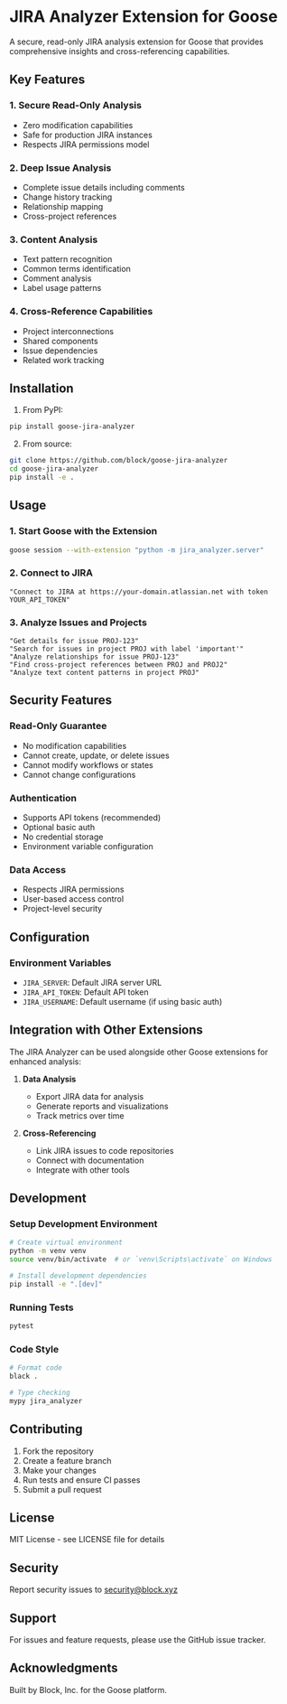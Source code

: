 # JIRA Analyzer Extension for Goose

A secure, read-only JIRA analysis extension for Goose that provides comprehensive insights and cross-referencing capabilities.

## Key Features

### 1. Secure Read-Only Analysis
- Zero modification capabilities
- Safe for production JIRA instances
- Respects JIRA permissions model

### 2. Deep Issue Analysis
- Complete issue details including comments
- Change history tracking
- Relationship mapping
- Cross-project references

### 3. Content Analysis
- Text pattern recognition
- Common terms identification
- Comment analysis
- Label usage patterns

### 4. Cross-Reference Capabilities
- Project interconnections
- Shared components
- Issue dependencies
- Related work tracking

## Installation

1. From PyPI:
```bash
pip install goose-jira-analyzer
```

2. From source:
```bash
git clone https://github.com/block/goose-jira-analyzer
cd goose-jira-analyzer
pip install -e .
```

## Usage

### 1. Start Goose with the Extension

```bash
goose session --with-extension "python -m jira_analyzer.server"
```

### 2. Connect to JIRA

```text
"Connect to JIRA at https://your-domain.atlassian.net with token YOUR_API_TOKEN"
```

### 3. Analyze Issues and Projects

```text
"Get details for issue PROJ-123"
"Search for issues in project PROJ with label 'important'"
"Analyze relationships for issue PROJ-123"
"Find cross-project references between PROJ and PROJ2"
"Analyze text content patterns in project PROJ"
```

## Security Features

### Read-Only Guarantee
- No modification capabilities
- Cannot create, update, or delete issues
- Cannot modify workflows or states
- Cannot change configurations

### Authentication
- Supports API tokens (recommended)
- Optional basic auth
- No credential storage
- Environment variable configuration

### Data Access
- Respects JIRA permissions
- User-based access control
- Project-level security

## Configuration

### Environment Variables
- `JIRA_SERVER`: Default JIRA server URL
- `JIRA_API_TOKEN`: Default API token
- `JIRA_USERNAME`: Default username (if using basic auth)

## Integration with Other Extensions

The JIRA Analyzer can be used alongside other Goose extensions for enhanced analysis:

1. **Data Analysis**
   - Export JIRA data for analysis
   - Generate reports and visualizations
   - Track metrics over time

2. **Cross-Referencing**
   - Link JIRA issues to code repositories
   - Connect with documentation
   - Integrate with other tools

## Development

### Setup Development Environment

```bash
# Create virtual environment
python -m venv venv
source venv/bin/activate  # or `venv\Scripts\activate` on Windows

# Install development dependencies
pip install -e ".[dev]"
```

### Running Tests

```bash
pytest
```

### Code Style

```bash
# Format code
black .

# Type checking
mypy jira_analyzer
```

## Contributing

1. Fork the repository
2. Create a feature branch
3. Make your changes
4. Run tests and ensure CI passes
5. Submit a pull request

## License

MIT License - see LICENSE file for details

## Security

Report security issues to security@block.xyz

## Support

For issues and feature requests, please use the GitHub issue tracker.

## Acknowledgments

Built by Block, Inc. for the Goose platform.